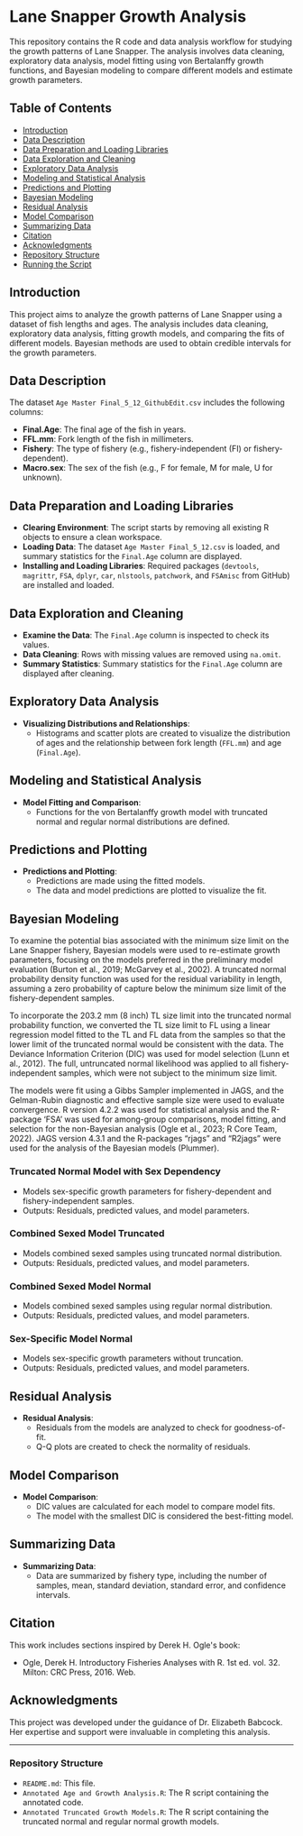 # Lane Snapper Growth Analysis

This repository contains the R code and data analysis workflow for studying the growth patterns of Lane Snapper. The analysis involves data cleaning, exploratory data analysis, model fitting using von Bertalanffy growth functions, and Bayesian modeling to compare different models and estimate growth parameters.

## Table of Contents

- [Introduction](#introduction)
- [Data Description](#data-description)
- [Data Preparation and Loading Libraries](#data-preparation-and-loading-libraries)
- [Data Exploration and Cleaning](#data-exploration-and-cleaning)
- [Exploratory Data Analysis](#exploratory-data-analysis)
- [Modeling and Statistical Analysis](#modeling-and-statistical-analysis)
- [Predictions and Plotting](#predictions-and-plotting)
- [Bayesian Modeling](#bayesian-modeling)
- [Residual Analysis](#residual-analysis)
- [Model Comparison](#model-comparison)
- [Summarizing Data](#summarizing-data)
- [Citation](#citation)
- [Acknowledgments](#acknowledgments)
- [Repository Structure](#repository-structure)
- [Running the Script](#running-the-script)

## Introduction

This project aims to analyze the growth patterns of Lane Snapper using a dataset of fish lengths and ages. The analysis includes data cleaning, exploratory data analysis, fitting growth models, and comparing the fits of different models. Bayesian methods are used to obtain credible intervals for the growth parameters.

## Data Description

The dataset `Age Master Final_5_12_GithubEdit.csv` includes the following columns:
- **Final.Age**: The final age of the fish in years.
- **FFL.mm**: Fork length of the fish in millimeters.
- **Fishery**: The type of fishery (e.g., fishery-independent (FI) or fishery-dependent).
- **Macro.sex**: The sex of the fish (e.g., F for female, M for male, U for unknown).

## Data Preparation and Loading Libraries

- **Clearing Environment**: The script starts by removing all existing R objects to ensure a clean workspace.
- **Loading Data**: The dataset `Age Master Final_5_12.csv` is loaded, and summary statistics for the `Final.Age` column are displayed.
- **Installing and Loading Libraries**: Required packages (`devtools`, `magrittr`, `FSA`, `dplyr`, `car`, `nlstools`, `patchwork`, and `FSAmisc` from GitHub) are installed and loaded.

## Data Exploration and Cleaning

- **Examine the Data**: The `Final.Age` column is inspected to check its values.
- **Data Cleaning**: Rows with missing values are removed using `na.omit`.
- **Summary Statistics**: Summary statistics for the `Final.Age` column are displayed after cleaning.

## Exploratory Data Analysis

- **Visualizing Distributions and Relationships**:
  - Histograms and scatter plots are created to visualize the distribution of ages and the relationship between fork length (`FFL.mm`) and age (`Final.Age`).

## Modeling and Statistical Analysis

- **Model Fitting and Comparison**:
  - Functions for the von Bertalanffy growth model with truncated normal and regular normal distributions are defined.

## Predictions and Plotting

- **Predictions and Plotting**:
  - Predictions are made using the fitted models.
  - The data and model predictions are plotted to visualize the fit.

## Bayesian Modeling

To examine the potential bias associated with the minimum size limit on the Lane Snapper fishery, Bayesian models were used to re-estimate growth parameters, focusing on the models preferred in the preliminary model evaluation (Burton et al., 2019; McGarvey et al., 2002). A truncated normal probability density function was used for the residual variability in length, assuming a zero probability of capture below the minimum size limit of the fishery-dependent samples.

To incorporate the 203.2 mm (8 inch) TL size limit into the truncated normal probability function, we converted the TL size limit to FL using a linear regression model fitted to the TL and FL data from the samples so that the lower limit of the truncated normal would be consistent with the data. The Deviance Information Criterion (DIC) was used for model selection (Lunn et al., 2012). The full, untruncated normal likelihood was applied to all fishery-independent samples, which were not subject to the minimum size limit.

The models were fit using a Gibbs Sampler implemented in JAGS, and the Gelman-Rubin diagnostic and effective sample size were used to evaluate convergence. R version 4.2.2 was used for statistical analysis and the R-package ‘FSA’ was used for among-group comparisons, model fitting, and selection for the non-Bayesian analysis (Ogle et al., 2023; R Core Team, 2022). JAGS version 4.3.1 and the R-packages “rjags” and “R2jags” were used for the analysis of the Bayesian models (Plummer).

### Truncated Normal Model with Sex Dependency

- Models sex-specific growth parameters for fishery-dependent and fishery-independent samples.
- Outputs: Residuals, predicted values, and model parameters.

### Combined Sexed Model Truncated

- Models combined sexed samples using truncated normal distribution.
- Outputs: Residuals, predicted values, and model parameters.

### Combined Sexed Model Normal

- Models combined sexed samples using regular normal distribution.
- Outputs: Residuals, predicted values, and model parameters.

### Sex-Specific Model Normal

- Models sex-specific growth parameters without truncation.
- Outputs: Residuals, predicted values, and model parameters.

## Residual Analysis

- **Residual Analysis**:
  - Residuals from the models are analyzed to check for goodness-of-fit.
  - Q-Q plots are created to check the normality of residuals.

## Model Comparison

- **Model Comparison**:
  - DIC values are calculated for each model to compare model fits.
  - The model with the smallest DIC is considered the best-fitting model.

## Summarizing Data

- **Summarizing Data**:
  - Data are summarized by fishery type, including the number of samples, mean, standard deviation, standard error, and confidence intervals.

## Citation

This work includes sections inspired by Derek H. Ogle's book:
- Ogle, Derek H. Introductory Fisheries Analyses with R. 1st ed. vol. 32. Milton: CRC Press, 2016. Web.

## Acknowledgments

This project was developed under the guidance of Dr. Elizabeth Babcock. Her expertise and support were invaluable in completing this analysis.

---

### Repository Structure

- `README.md`: This file.
- `Annotated Age and Growth Analysis.R`: The R script containing the annotated code.
- `Annotated Truncated Growth Models.R`: The R script containing the truncated normal and regular normal growth models.
